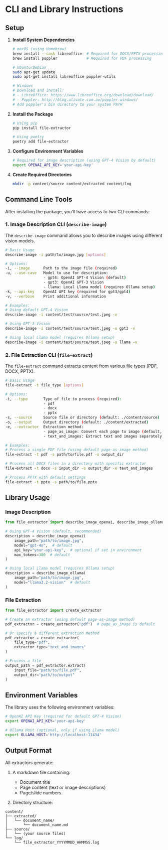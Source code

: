 # CLI and Library Instructions

## Setup

1. **Install System Dependencies**
   ```bash
   # macOS (using Homebrew)
   brew install --cask libreoffice  # Required for DOCX/PPTX processing
   brew install poppler             # Required for PDF processing

   # Ubuntu/Debian
   sudo apt-get update
   sudo apt-get install libreoffice poppler-utils

   # Windows
   # Download and install:
   # - LibreOffice: https://www.libreoffice.org/download/download/
   # - Poppler: http://blog.alivate.com.au/poppler-windows/
   # Add poppler's bin directory to your system PATH
   ```

2. **Install the Package**
   ```bash
   # Using pip
   pip install file-extractor

   # Using poetry
   poetry add file-extractor
   ```

3. **Configure Environment Variables**
   ```bash
   # Required for image description (using GPT-4 Vision by default)
   export OPENAI_API_KEY='your-api-key'
   ```

4. **Create Required Directories**
   ```bash
   mkdir -p content/source content/extracted content/log
   ```

## Command Line Tools

After installing the package, you'll have access to two CLI commands:

### 1. Image Description CLI (`describe-image`)

The `describe-image` command allows you to describe images using different vision models.

```bash
# Basic Usage
describe-image -i path/to/image.jpg [options]

# Options:
-i, --image      Path to the image file (required)
-u, --use-case   Model to use for description:
                 - gpt4: OpenAI GPT-4 Vision (default)
                 - gpt3: OpenAI GPT-3 Vision
                 - llama: Local Llama model (requires Ollama setup)
-k, --api-key    OpenAI API key (required for gpt3/gpt4)
-v, --verbose    Print additional information

# Examples:
# Using default GPT-4 Vision
describe-image -i content/test/source/test.jpeg -v

# Using GPT-3 Vision
describe-image -i content/test/source/test.jpeg -u gpt3 -v

# Using local Llama model (requires Ollama setup)
describe-image -i content/test/source/test.jpeg -u llama -v
```

### 2. File Extraction CLI (`file-extract`)

The `file-extract` command extracts content from various file types (PDF, DOCX, PPTX).

```bash
# Basic Usage
file-extract -t file_type [options]

# Options:
-t, --type       Type of file to process (required):
                 - pdf
                 - docx
                 - pptx
-s, --source     Source file or directory (default: ./content/source)
-o, --output     Output directory (default: ./content/extracted)
-e, --extractor  Extraction method:
                 - page_as_image: Convert each page to image (default, recommended)
                 - text_and_images: Extract text and images separately

# Examples:
# Process a single PDF file (using default page-as-image method)
file-extract -t pdf -s path/to/file.pdf -o output_dir

# Process all DOCX files in a directory with specific extractor
file-extract -t docx -s input_dir -o output_dir -e text_and_images

# Process PPTX with default settings
file-extract -t pptx -s path/to/file.pptx
```

## Library Usage

### Image Description

```python
from file_extractor import describe_image_openai, describe_image_ollama

# Using GPT-4 Vision (default, recommended)
description = describe_image_openai(
    image_path="path/to/image.jpg",
    model="gpt-4o",  # default
    api_key="your-api-key",  # optional if set in environment
    max_tokens=300  # default
)

# Using local Llama model (requires Ollama setup)
description = describe_image_ollama(
    image_path="path/to/image.jpg",
    model="llama3.2-vision"  # default
)
```

### File Extraction

```python
from file_extractor import create_extractor

# Create an extractor (using default page-as-image method)
pdf_extractor = create_extractor("pdf")  # page_as_image is default

# Or specify a different extraction method
pdf_extractor = create_extractor(
    file_type="pdf",
    extractor_type="text_and_images"
)

# Process a file
output_path = pdf_extractor.extract(
    input_file="path/to/file.pdf",
    output_dir="path/to/output"
)
```

## Environment Variables

The library uses the following environment variables:

```bash
# OpenAI API Key (required for default GPT-4 Vision)
export OPENAI_API_KEY='your-api-key'

# Ollama Host (optional, only if using Llama model)
export OLLAMA_HOST='http://localhost:11434'
```

## Output Format

All extractors generate:
1. A markdown file containing:
   - Document title
   - Page content (text or image descriptions)
   - Page/slide numbers

2. Directory structure:
```
content/
├── extracted/
│   └── document_name/
│       └── document_name.md
├── source/
│   └── (your source files)
└── log/
    └── file_extractor_YYYYMMDD_HHMMSS.log
``` 